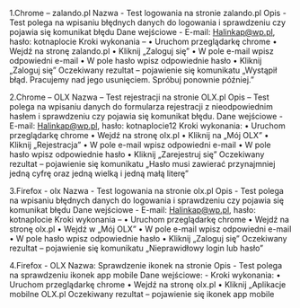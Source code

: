1.Chrome – zalando.pl
Nazwa - Test logowania na stronie zalando.pl
Opis - Test polega na wpisaniu błędnych danych do logowania i sprawdzeniu czy pojawia się komunikat błędu
Dane wejściowe - E-mail: Halinkap@wp.pl, hasło: kotnaplocie
Kroki wykonania –
•	Uruchom przeglądarkę chrome
•	Wejdź na stronę zalando.pl
•	Kliknij „Zaloguj się”
•	W pole e-mail wpisz odpowiedni e-mail
•	W pole hasło wpisz odpowiednie hasło
•	Kliknij „Zaloguj się”
Oczekiwany rezultat – pojawienie się komunikatu „Wystąpił błąd. Pracujemy nad jego usunięciem. Spróbuj ponownie później.”

2.Chrome – OLX
Nazwa – Test rejestracji na stronie OLX.pl
Opis – Test polega na wpisaniu danych do formularza rejestracji z nieodpowiednim hasłem i sprawdzeniu czy pojawia się komunikat błędu.
Dane wejściowe - E-mail: Halinkap@wp.pl, hasło: kotnaplocie12
Kroki wykonania:
•	Uruchom przeglądarkę chrome
•	Wejdź na stronę olx.pl
•	Kliknij na „Mój OLX”
•	Kliknij „Rejestracja”
•	W pole e-mail wpisz odpowiedni e-mail
•	W pole hasło wpisz odpowiednie hasło
•	Kliknij „Zarejestruj się”
Oczekiwany rezultat – pojawienie się komunikatu „Hasło musi zawierać przynajmniej jedną cyfrę oraz jedną wielką i jedną małą literę”


3.Firefox - olx
Nazwa - Test logowania na stronie olx.pl
Opis - Test polega na wpisaniu błędnych danych do logowania i sprawdzeniu czy pojawia się komunikat błędu
Dane wejściowe - E-mail: Halinkap@wp.pl, hasło: kotnaplocie
Kroki wykonania –
•	Uruchom przeglądarkę chrome
•	Wejdź na stronę olx.pl
•	Wejdź w „Mój OLX”
•	W pole e-mail wpisz odpowiedni e-mail
•	W pole hasło wpisz odpowiednie hasło
•	Kliknij „Zaloguj się”
Oczekiwany rezultat – pojawienie się komunikatu „Nieprawidłowy login lub hasło”

4.Firefox - OLX
Nazwa: Sprawdzenie ikonek na stronie
Opis - Test polega na sprawdzeniu ikonek app mobile
Dane wejściowe: - 
Kroki wykonania:
•	Uruchom przeglądarkę chrome
•	Wejdź na stronę olx.pl
•	Kliknij „Aplikacje mobilne OLX.pl
Oczekiwany rezultat – pojawienie się ikonek app mobile
